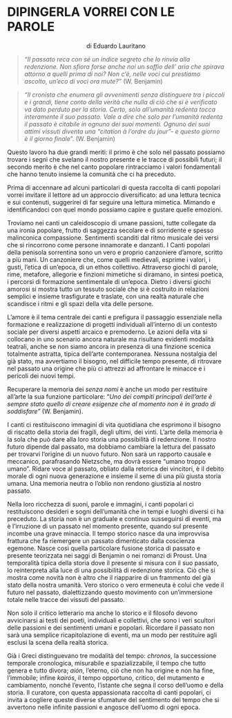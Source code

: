 # DIPINGERLA VORREI CON LE PAROLE

<p style="text-align: center;">di Eduardo Lauritano</p>

>   *“Il passato reca con sé un indice segreto che lo rinvia alla redenzione.
>   Non sfiora forse anche noi un soffio dell’ aria che spirava attorno a quelli
>   prima di noi? Non c’è, nelle voci cui prestiamo ascolto, un’eco di voci ora
>   mute?”* (W. Benjamin)

>   *“Il cronista che enumera gli avvenimenti senza distinguere tra i piccoli e
>   i grandi, tiene conto della verità che nulla di ciò che si è verificato va
>   dato perduto per la storia. Certo, solo all’umanità redenta tocca
>   interamente il suo passato. Vale a dire che solo per l’umanità redenta il
>   passato è citabile in ognuno dei suoi momenti. Ognuno dei suoi attimi
>   vissuti diventa una “citation à l’ordre du jour”- e questo giorno è il
>   giorno finale*”. (W. Benjamin)

Questo lavoro ha due grandi meriti: il primo è che solo nel passato possiamo
trovare i segni che svelano il nostro presente e le tracce di possibili futuri;
il secondo merito è che nel canto popolare rintracciamo i valori fondamentali
che hanno tenuto insieme la comunità che ci ha preceduto.

Prima di accennare ad alcuni particolari di questa raccolta di canti popolari
vorrei invitare il lettore ad un approccio diversificato: ad una lettura tecnica
e sui contenuti, suggerirei di far seguire una lettura mimetica. Mimando e
identificandoci con quel mondo possiamo capire e gustare quelle emozioni.

Troviamo nei canti un caleidoscopio di umane passioni, tutte collegate da una
ironia popolare, frutto di saggezza secolare e di sorridente e spesso
malinconica compassione. Sentimenti scanditi dal ritmo musicale dei versi che si
rincorrono come persone innamorate e danzanti. I Canti popolari della penisola
sorrentina sono un vero e proprio canzoniere d’amore, scritto a più mani. Un
canzoniere che, come quelli medievali, esprime i valori, i gusti, l’etica di
un’epoca, di un ethos collettivo. Attraverso giochi di parole, rime, metafore,
allegorie e finzioni mimetiche si diramano, in sintesi poetica, i percorsi di
formazione sentimentale di un’epoca. Dietro i diversi giochi amorosi si mostra
tutto un tessuto sociale che si è costruito in relazioni semplici e insieme
trasfigurate e traslate, con una realtà naturale che scandisce i ritmi e gli
spazi della vita delle persone.

L’amore è il tema centrale dei canti e prefigura il passaggio essenziale nella
formazione e realizzazione di progetti individuali all’interno di un contesto
sociale per diversi aspetti arcaico e premoderno. Le azioni della vita si
collocano in uno scenario ancora naturale ma risultano evidenti modalità
teatrali, anche se non siamo ancora in presenza di una finzione scenica
totalmente astratta, tipica dell’arte contemporanea. Nessuna nostalgia del già
stato, ma avvertiamo il bisogno, nel difficile tempo presente, di ritrovare nel
passato una origine che più ci attrezzi ad affrontare le minacce e i pericoli
dei nuovi tempi.

Recuperare la memoria dei *senza nomi* è anche un modo per restituire all’arte
la sua funzione particolare: “*Uno dei compiti principali dell’arte è sempre
stato quello di creare esigenze che al momento non è in grado di soddisfare”*
(W. Benjamin).

I canti ci restituiscono immagini di vita quotidiana che esprimono il bisogno di
riscatto della storia dei fragili, degli ultimi, dei vinti. L’arte della memoria
è la sola che può dare alla loro storia una possibilità di redenzione. Il nostro
futuro dipende dal passato, ma dobbiamo cambiare la lettura del passato per
trovarvi l’origine di un nuovo futuro. Non sarà un rapporto causale e meccanico,
parafrasando Nietzsche, ma dovrà essere “umano troppo umano”. Ridare voce al
passato, obliato dalla retorica dei vincitori, è il debito morale di ogni nuova
generazione e insieme il seme di una più giusta storia umana. Una memoria neutra
o l’oblio non rendono giustizia al nostro passato.

Nella loro ricchezza di suoni, parole e immagini, i canti popolari ci
restituiscono desideri e sogni dell’umanità che in tempi e luoghi diversi ci ha
preceduto. La storia non è un graduale e continuo susseguirsi di eventi, ma è
l’irruzione di un passato nel momento presente, quando sul presente incombe una
grave minaccia. Il tempo storico nasce da una improvvisa frattura che fa
riemergere un passato dimenticato dalla coscienza egemone. Nasce così quella
particolare fusione storica di passato e presente teorizzata nei saggi di
Benjamin o nei romanzi di Proust. Una temporalità tipica della storia dove il
presente si misura con il suo passato, lo reinterpreta alla luce di una
possibilità di redenzione storica. Ciò che si mostra come novità non è altro che
il riapparire di un frammento del già stato della nostra umanità. Vero storico o
vero ermeneuta è colui che vede il futuro nel passato, dialettizzando questo
movimento con un’immersione totale nelle tracce dei vissuti del passato.

Non solo il critico letterario ma anche lo storico e il filosofo devono
avvicinarsi ai testi dei poeti, individuali e collettivi, che sono i veri
scultori delle passioni e dei sentimenti umani e popolari. Ricordare il passato
non sarà una semplice ricapitolazione di eventi, ma un modo per restituire agli
esclusi la scena della realtà storica.

Già i Greci distinguevano tre modalità del tempo: *chronos*, la successione
temporale cronologica, misurabile e spazializzabile, il tempo che tutto genera e
tutto divora; *aión*, l’eterno, ciò che non ha origine e non ha fine,
l’immobile; infine *kairós*, il tempo opportuno, critico, del mutamento e
cambiamento, nonché l’evento, l’istante che segna il corso dell’uomo e della
storia. Il curatore, con questa appassionata raccolta di canti popolari, ci invita a
cogliere queste diverse sfumature del sentimento del tempo che si avvertono
nelle infinite passioni e angosce dell’uomo di ogni epoca.
